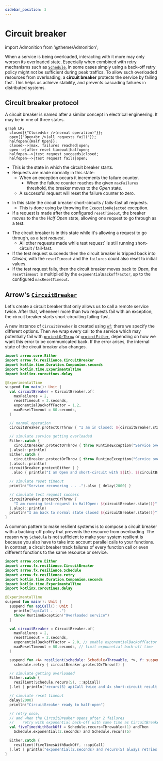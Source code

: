 ```yaml
---
sidebar_position: 3
---
```


# Circuit breaker

import Admonition from '@theme/Admonition';

<!--- TEST_NAME CircuitBreaker -->

When a service is being overloaded, interacting with it more may only worsen its
overloaded state. Especially when combined with retry mechanisms such as [`Schedule`](retry-and-repeat),
in some cases simply using a back-off retry policy might not be sufficient 
during peak traffics. To allow such overloaded resources from overloading, 
a **circuit breaker** protects the service by failing fast. This helps us 
achieve stability, and prevents cascading failures in distributed systems.

## Circuit breaker protocol

A circuit breaker is named after a similar concept in electrical engineering.
It may be in one of three states.

```mermaid
graph LR;
  closed{{"Closed<br />(normal operation)"}};
  open{{"Open<br />(all requests fail)"}};
  halfopen{{Half Open}};
  closed-->|max. failures reached|open;
  open-->|after reset timeout|halfopen;
  halfopen-->|test request succeeds|closed;
  halfopen-->|test request fails|open;
```

<Admonition type="note" icon="🔀" title="Closed">

- This is the state in which the circuit breaker starts.
- Requests are made normally in this state:
  - When an exception occurs it increments the failure counter.
    - When the failure counter reaches the given `maxFailures` threshold, 
      the breaker moves to the _Open_ state.
  - A successful request will reset the failure counter to zero.

</Admonition>

<Admonition type="note" icon="⏹️" title="Open">

- In this state the circuit breaker short-circuits / fails-fast all requests.
  - This is done using by throwing the `ExecutionRejected` exception.
- If a request is made after the configured `resetTimeout`, 
  the breaker moves to the the _Half Open_ state,
  allowing one request to go through as a test.

</Admonition>

<Admonition type="note" icon="⤴️" title="Half Open">

- The circuit breaker is in this state while it's allowing a request to go through, as a _test request_.
  - All other requests made while test request` is still running short-circuit / fail-fast.
- If the test request succeeds then the circuit breaker is tripped back into _Closed_,
  with the `resetTimeout` and the `failures` count also reset to initial values.
- If the test request fails, then the circuit breaker moves back to _Open_, 
  the `resetTimeout` is multiplied by the `exponentialBackoffFactor`, 
  up to the configured `maxResetTimeout`.

</Admonition>

## Arrow's [`CircuitBreaker`](https://arrow-kt.github.io/arrow/arrow-fx-resilience/arrow.fx.resilience/-circuit-breaker/index.html)

Let's create a circuit breaker that only allows us to call a remote service twice.
After that, whenever more than two requests fail with an exception, 
the circuit breaker starts short-circuiting failing-fast.

A new instance of `CircuitBreaker` is created using [`of`](https://arrow-kt.github.io/arrow/arrow-fx-resilience/arrow.fx.resilience/-circuit-breaker/-companion/of.html); there we specify
the different options. Then we wrap every call to the service which may
potentially fail with [`protectOrThrow`](https://arrow-kt.github.io/arrow/arrow-fx-resilience/arrow.fx.resilience/-circuit-breaker/protect-or-throw.html) or [`protectEither`](https://arrow-kt.github.io/arrow/arrow-fx-resilience/arrow.fx.resilience/-circuit-breaker/protect-either.html), depending on how we
want this error to be communicated back. If the error arises, the internal state
of the circuit breaker also changes.

```kotlin
import arrow.core.Either
import arrow.fx.resilience.CircuitBreaker
import kotlin.time.Duration.Companion.seconds
import kotlin.time.ExperimentalTime
import kotlinx.coroutines.delay

@ExperimentalTime
suspend fun main(): Unit {
  val circuitBreaker = CircuitBreaker.of(
    maxFailures = 2,
    resetTimeout = 2.seconds,
    exponentialBackoffFactor = 1.2,
    maxResetTimeout = 60.seconds,
  )

  // normal operation
  circuitBreaker.protectOrThrow { "I am in Closed: ${circuitBreaker.state()}" }.also(::println)

  // simulate service getting overloaded
  Either.catch { 
    circuitBreaker.protectOrThrow { throw RuntimeException("Service overloaded") }
  }.also(::println)
  Either.catch {
    circuitBreaker.protectOrThrow { throw RuntimeException("Service overloaded") }
  }.also(::println)
  circuitBreaker.protectEither { }
   .also { println("I am Open and short-circuit with ${it}. ${circuitBreaker.state()}") }

  // simulate reset timeout
  println("Service recovering . . .").also { delay(2000) }

  // simulate test request success
  circuitBreaker.protectOrThrow { 
    "I am running test-request in HalfOpen: ${circuitBreaker.state()}" 
  }.also(::println)
  println("I am back to normal state closed ${circuitBreaker.state()}")
}
```
<!--- KNIT example-circuitbreaker-01.kt -->

A common pattern to make resilient systems is to compose a circuit breaker with 
a backing-off policy that prevents the resource from overloading. The reason
why `Schedule` is not sufficient to make your system resilient is because you 
also have to take into account parallel calls to your functions.
In contrast, a circuit breaker track failures of every function call or 
even different functions to the same resource or service.

```kotlin
import arrow.core.Either
import arrow.fx.resilience.CircuitBreaker
import arrow.fx.resilience.Schedule
import arrow.fx.resilience.retry
import kotlin.time.Duration.Companion.seconds
import kotlin.time.ExperimentalTime
import kotlinx.coroutines.delay

@ExperimentalTime
suspend fun main(): Unit {
  suspend fun apiCall(): Unit {
    println("apiCall . . .")
    throw RuntimeException("Overloaded service")
  }

  val circuitBreaker = CircuitBreaker.of(
    maxFailures = 2,
    resetTimeout = 2.seconds,
    exponentialBackoffFactor = 2.0, // enable exponentialBackoffFactor
    maxResetTimeout = 60.seconds, // limit exponential back-off time
  )

  suspend fun <A> resilient(schedule: Schedule<Throwable, *>, f: suspend () -> A): A =
    schedule.retry { circuitBreaker.protectOrThrow(f) }

  // simulate getting overloaded
  Either.catch {
    resilient(Schedule.recurs(5), ::apiCall)
  }.let { println("recurs(5) apiCall twice and 4x short-circuit result from CircuitBreaker: $it") }

  // simulate reset timeout
  delay(2000)
  println("CircuitBreaker ready to half-open")

  // retry once,
  // and when the CircuitBreaker opens after 2 failures
  //    retry with exponential back-off with same time as CircuitBreaker's resetTimeout
  val fiveTimesWithBackOff = Schedule.recurs<Throwable>(1) andThen
    Schedule.exponential(2.seconds) and Schedule.recurs(5)

  Either.catch {
    resilient(fiveTimesWithBackOff, ::apiCall)
  }.let { println("exponential(2.seconds) and recurs(5) always retries with actual apiCall: $it") }
}
```
<!--- KNIT example-circuitbreaker-02.kt -->
